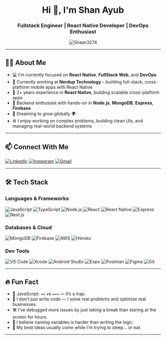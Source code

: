 <h1 align="center">Hi 👋, I'm Shan Ayub</h1>
<h3 align="center">Fullstack Engineer | React Native Developer | DevOps Enthusiast</h3>

<p align="center">
  <img src="https://komarev.com/ghpvc/?username=Shaan3274&label=Profile%20views&color=brightgreen&style=flat-square" alt="Shaan3274" />
</p>

---

## 🧑‍💻 About Me

- 💻 I'm currently focused on **React Native**, **FullStack Web**, and **DevOps**
- 🚀 Currently working at **Nerdup Technology** – building full-stack, cross-platform mobile apps with React Native
- 📱 2+ years experience in **React Native**, building scalable cross-platform apps
- 🔧 Backend enthusiast with hands-on in **Node.js**, **MongoDB**, **Express**, **Firebase**
- 📍 Dreaming to grow globally 🌍
- ⚙️ I enjoy working on complex problems, building clean UIs, and managing real-world backend systems

---

## 📫 Connect With Me

[![LinkedIn](https://img.shields.io/badge/LinkedIn-0A66C2?style=for-the-badge&logo=linkedin&logoColor=white)]([https://linkedin.com/in/Shaan3274](https://www.linkedin.com/in/shan-ayub-063747235/))
[![Instagram](https://img.shields.io/badge/Instagram-E4405F?style=for-the-badge&logo=instagram&logoColor=white)]([https://instagram.com/](https://www.instagram.com/shaan.ayub?igsh=MWpyMGw4eGFqNHc5cQ==))
[![Gmail](https://img.shields.io/badge/Gmail-D14836?style=for-the-badge&logo=gmail&logoColor=white)](mailto:shanayub3274tts@gmail.com)

---

## 🛠️ Tech Stack

### Languages & Frameworks
![JavaScript](https://img.shields.io/badge/JavaScript-F7DF1E?style=flat-square&logo=javascript&logoColor=black)
![TypeScript](https://img.shields.io/badge/TypeScript-3178C6?style=flat-square&logo=typescript&logoColor=white)
![Node.js](https://img.shields.io/badge/Node.js-339933?style=flat-square&logo=node.js&logoColor=white)
![React](https://img.shields.io/badge/React-61DAFB?style=flat-square&logo=react&logoColor=black)
![React Native](https://img.shields.io/badge/React_Native-20232A?style=flat-square&logo=react&logoColor=61DAFB)
![Express](https://img.shields.io/badge/Express-000000?style=flat-square&logo=express&logoColor=white)
![Next.js](https://img.shields.io/badge/Next.js-black?style=flat-square&logo=next.js)

### Databases & Cloud
![MongoDB](https://img.shields.io/badge/MongoDB-47A248?style=flat-square&logo=mongodb&logoColor=white)
![Firebase](https://img.shields.io/badge/Firebase-FFCA28?style=flat-square&logo=firebase&logoColor=black)
![AWS](https://img.shields.io/badge/AWS-232F3E?style=flat-square&logo=amazon-aws&logoColor=white)
![Heroku](https://img.shields.io/badge/Heroku-430098?style=flat-square&logo=heroku&logoColor=white)

### Dev Tools

![VS Code](https://img.shields.io/badge/VS_Code-007ACC?style=flat-square&logo=visual-studio-code&logoColor=white)
![Xcode](https://img.shields.io/badge/Xcode-147EFB?style=flat-square&logo=xcode&logoColor=white)
![Android Studio](https://img.shields.io/badge/Android_Studio-3DDC84?style=flat-square&logo=android-studio&logoColor=white)
![Expo](https://img.shields.io/badge/Expo-000020?style=flat-square&logo=expo&logoColor=white)
![Postman](https://img.shields.io/badge/Postman-FF6C37?style=flat-square&logo=postman&logoColor=white)
![Figma](https://img.shields.io/badge/Figma-F24E1E?style=flat-square&logo=figma&logoColor=white)
![Git](https://img.shields.io/badge/Git-F05032?style=flat-square&logo=git&logoColor=white)

---

## 🔥 Fun Fact

- 🤯 JavaScript: `==` vs `===` — it’s a trap.
- 🧠 I don’t just write code — I solve real problems and optimize real businesses.
- 🛠️ I’ve debugged more issues by just taking a break than staring at the screen for hours.
- 🧩 I believe naming variables is harder than writing the logic.
- 🚀 My best ideas usually come while I'm trying to sleep... or eat.

---
